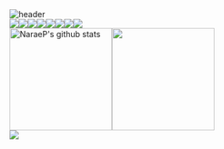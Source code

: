 <!-- Header -->
<img src="https://capsule-render.vercel.app/api?type=Waving&color=gradient&height=300&fontAlignY=30&text=Narae%20Park's%20Git&desc=Welcome%20to%20my%20repository👋🏻!" alt="header">

<!-- 기존 header ver.
![header](https://capsule-render.vercel.app/api?type=Waving&color=0:ffcdd2,100:f8bbd0&text=Narae%20Park's%20Git)
-->

<!-- Body -->
<!-- 기술 스택 -->
<div style="display: flex;">
  <img src="https://img.shields.io/badge/JAVA-007396?style=for-the-badge&logo=java&logoColor=white">
  <img src="https://img.shields.io/badge/Oracle-F80000?style=for-the-badge&logo=Oracle&logoColor=white">
  <img src="https://img.shields.io/badge/Eclipse-2C2255?style=for-the-badge&logo=Eclipse%20IDE&logoColor=white">
  <img src="https://img.shields.io/badge/github-181717?style=for-the-badge&logo=github&logoColor=white">
  <img src="https://img.shields.io/badge/aws-232F3E?style=for-the-badge&logo=aws&logoColor=white">
  <img src="https://img.shields.io/badge/CSS3-1572B6?style=for-the-badge&logo=CSS3&logoColor=white"/> </t>
  <img src="https://img.shields.io/badge/HTML5-E34F26?style=for-the-badge&logo=HTML5&logoColor=white"/> 
  <img src="https://img.shields.io/badge/JavaScript-F7DF1E?style=for-the-badge&logo=JavaScript&logoColor=white"/>
</div>


<!-- 아래는 나중에 style 바꾸고 싶을 때 사용 -->
<!-- <img src="https://img.shields.io/badge/JavaScript-F7DF1E?style=flat-square&logo=JavaScript&logoColor=white"/> -->

<!-- ![] 의 역할이 뭔지? -->
<div style="display: flex;">
  
  <!-- GitHub stats -->
  <a href="https://github.com/NaraeP">
    <img align="center" style="height:180px" src="https://github-readme-stats.vercel.app/api?username=NaraeP&show_icons=true&include_all_commits=true&theme=nord&hide_border=true" alt="NaraeP's github stats" />
  </a>
  
  <!-- Top Languages Card -->
  <a href="https://github.com/NaraeP">
    <img align="center" style="height:180px" src="https://github-readme-stats.vercel.app/api/top-langs/?username=NaraeP&layout=compact&theme=nord&hide_border=true" />
  </a>

</div>

<!-- Tistory Blog -->
<a href="https://pigsnowworld.tistory.com/" target="_blank">
  <img src="https://img.shields.io/badge/Tistory-000000?style=for-the-badge&logo=Tistory&logoColor=white"/>
</a>

<!--
**NaraeP/NaraeP** is a ✨ _special_ ✨ repository because its `README.md` (this file) appears on your GitHub profile.

Here are some ideas to get you started:

- 🔭 I’m currently working on ...
- 🌱 I’m currently learning ...
- 👯 I’m looking to collaborate on ...
- 🤔 I’m looking for help with ...
- 💬 Ask me about ...
- 📫 How to reach me: ...
- 😄 Pronouns: ...
- ⚡ Fun fact: ...
-->
